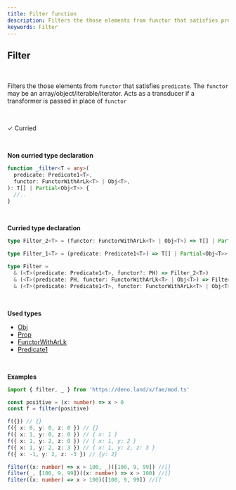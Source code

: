 ```yaml
---
title: Filter function
description: Filters the those elements from functor that satisfies predicate.
keywords: Filter
---
```


## Filter

<br>

Filters the those elements from `functor` that satisfies `predicate`.
The `functor` may be an array/object/iterable/iterator.
Acts as a transducer if a transformer is passed in place of `functor`

<br>

&check; Curried

<br>

**Non curried type declaration**

```typescript
function _filter<T = any>(
  predicate: Predicate1<T>,
  functor: FunctorWithArLk<T> | Obj<T>,
): T[] | Partial<Obj<T>> {
  //..
}
```

<br>

**Curried type declaration**

```typescript
type Filter_2<T> = (functor: FunctorWithArLk<T> | Obj<T>) => T[] | Partial<Obj<T>>

type Filter_1<T> = (predicate: Predicate1<T>) => T[] | Partial<Obj<T>>

type Filter =
  & (<T>(predicate: Predicate1<T>, functor?: PH) => Filter_2<T>)
  & (<T>(predicate: PH, functor: FunctorWithArLk<T> | Obj<T>) => Filter_1<T>)
  & (<T>(predicate: Predicate1<T>, functor: FunctorWithArLk<T> | Obj<T>) => T[] | Partial<Obj<T>>)
```

<br>

**Used types**

- [Obj](/types/Obj)
- [Prop](/types/Prop)
- [FunctorWithArLk](/types/FunctorWithArLk)
- [Predicate1](/types/Predicate1)

<br>

**Examples**

```typescript
import { filter, _ } from 'https://deno.land/x/fae/mod.ts'

const positive = (x: number) => x > 0
const f = filter(positive)

f({}) // {}
f({ x: 0, y: 0, z: 0 }) // {}
f({ x: 1, y: 0, z: 0 }) // { x: 1 }
f({ x: 1, y: 2, z: 0 }) // { x: 1, y: 2 }
f({ x: 1, y: 2, z: 3 }) // { x: 1, y: 2, z: 3 }
f({ x: -1, y: 2, z: -3 }) // {y: 2}

filter((x: number) => x > 100, _)([100, 9, 99]) //[]
filter(_, [100, 9, 99])((x: number) => x > 100) //[]
filter((x: number) => x > 100)([100, 9, 99]) //[]
```
